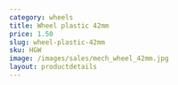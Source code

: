 ```yaml
---
category: wheels
title: Wheel plastic 42mm
price: 1.50
slug: wheel-plastic-42mm
sku: HGW
image: /images/sales/mech_wheel_42mm.jpg
layout: productdetails
---
```

